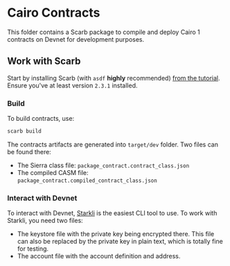 # Cairo Contracts

This folder contains a Scarb package to compile and deploy Cairo 1
contracts on Devnet for development purposes.

## Work with Scarb

Start by installing Scarb (with `asdf` **highly** recommended) [from the tutorial](https://docs.swmansion.com/scarb/).
Ensure you've at least version `2.3.1` installed.

### Build

To build contracts, use:
```bash
scarb build
```

The contracts artifacts are generated into `target/dev` folder.
Two files can be found there:
* The Sierra class file: `package_contract.contract_class.json`
* The compiled CASM file: `package_contract.compiled_contract_class.json`

### Interact with Devnet

To interact with Devnet, [Starkli](https://book.starkli.rs/) is the easiest CLI tool to use.
To work with Starkli, you need two files:
* The keystore file with the private key being encrypted there. This file can also be replaced by the private
  key in plain text, which is totally fine for testing.
* The account file with the account definition and address.
